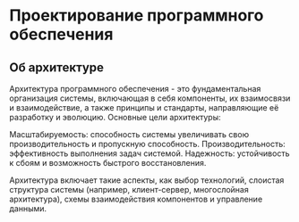 # Проектирование программного обеспечения

## Об архитектуре
Архитектура программного обеспечения - это фундаментальная организация системы, включающая в себя компоненты, их взаимосвязи и взаимодействие, а также принципы и стандарты, направляющие её разработку и эволюцию. Основные цели архитектуры:

Масштабируемость: способность системы увеличивать свою производительность и пропускную способность.
Производительность: эффективность выполнения задач системой.
Надежность: устойчивость к сбоям и возможность быстрого восстановления.

Архитектура включает такие аспекты, как выбор технологий, слоистая структура системы (например, клиент-сервер, многослойная архитектура), схемы взаимодействия компонентов и управление данными.
